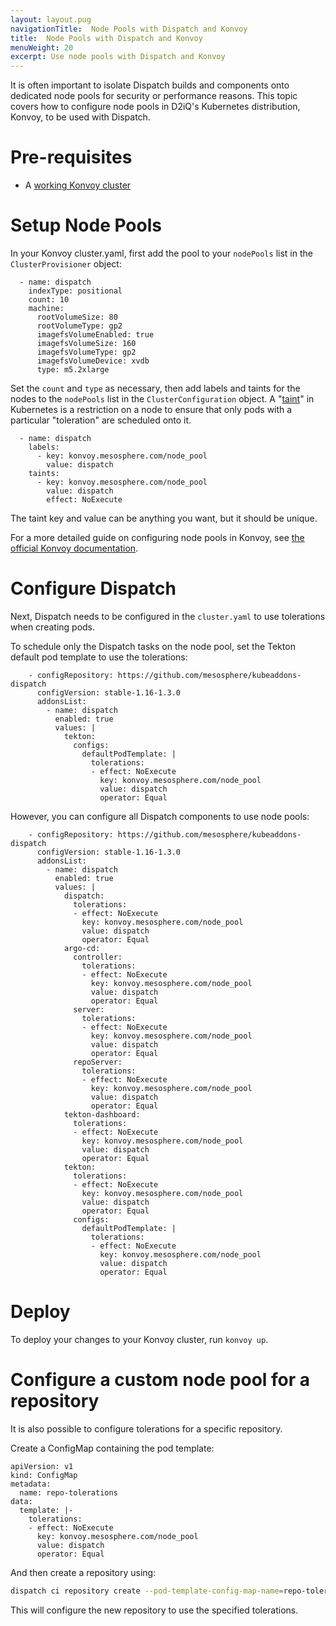 ```yaml
---
layout: layout.pug
navigationTitle:  Node Pools with Dispatch and Konvoy
title:  Node Pools with Dispatch and Konvoy
menuWeight: 20
excerpt: Use node pools with Dispatch and Konvoy
---
```


It is often important to isolate Dispatch builds and components onto dedicated
node pools for security or performance reasons. This topic covers how to
configure node pools in D2iQ's Kubernetes distribution, Konvoy, to be used with
Dispatch.

# Pre-requisites

* A [working Konvoy cluster](/dkp/konvoy/latest/install/)

# Setup Node Pools

In your Konvoy cluster.yaml, first add the pool to your `nodePools` list in the `ClusterProvisioner` object:

```
  - name: dispatch
    indexType: positional
    count: 10
    machine:
      rootVolumeSize: 80
      rootVolumeType: gp2
      imagefsVolumeEnabled: true
      imagefsVolumeSize: 160
      imagefsVolumeType: gp2
      imagefsVolumeDevice: xvdb
      type: m5.2xlarge
```

Set the `count` and `type` as necessary, then add labels and taints for the nodes to the `nodePools` list in the
`ClusterConfiguration` object. A "[taint](https://kubernetes.io/docs/concepts/scheduling-eviction/taint-and-toleration/)" in Kubernetes is a restriction
on a node to ensure that only pods with a particular "toleration" are scheduled onto it.

```
  - name: dispatch
    labels:
      - key: konvoy.mesosphere.com/node_pool
        value: dispatch
    taints:
      - key: konvoy.mesosphere.com/node_pool
        value: dispatch
        effect: NoExecute
```

The taint key and value can be anything you want, but it should be unique.

For a more detailed guide on configuring node pools in Konvoy, see [the official Konvoy documentation](/dkp/konvoy/latest/install/node-pools/).

# Configure Dispatch

Next, Dispatch needs to be configured in the `cluster.yaml` to use tolerations when creating pods.

To schedule only the Dispatch tasks on the node pool, set the Tekton default pod template to use the
tolerations:

```
    - configRepository: https://github.com/mesosphere/kubeaddons-dispatch
      configVersion: stable-1.16-1.3.0
      addonsList:
        - name: dispatch
          enabled: true
          values: |
            tekton:
              configs:
                defaultPodTemplate: |
                  tolerations:
                  - effect: NoExecute
                    key: konvoy.mesosphere.com/node_pool
                    value: dispatch
                    operator: Equal
```

However, you can configure all Dispatch components to use node pools:

```
    - configRepository: https://github.com/mesosphere/kubeaddons-dispatch
      configVersion: stable-1.16-1.3.0
      addonsList:
        - name: dispatch
          enabled: true
          values: |
            dispatch:
              tolerations:
              - effect: NoExecute
                key: konvoy.mesosphere.com/node_pool
                value: dispatch
                operator: Equal
            argo-cd:
              controller:
                tolerations:
                - effect: NoExecute
                  key: konvoy.mesosphere.com/node_pool
                  value: dispatch
                  operator: Equal
              server:
                tolerations:
                - effect: NoExecute
                  key: konvoy.mesosphere.com/node_pool
                  value: dispatch
                  operator: Equal
              repoServer:
                tolerations:
                - effect: NoExecute
                  key: konvoy.mesosphere.com/node_pool
                  value: dispatch
                  operator: Equal
            tekton-dashboard:
              tolerations:
              - effect: NoExecute
                key: konvoy.mesosphere.com/node_pool
                value: dispatch
                operator: Equal
            tekton:
              tolerations:
              - effect: NoExecute
                key: konvoy.mesosphere.com/node_pool
                value: dispatch
                operator: Equal
              configs:
                defaultPodTemplate: |
                  tolerations:
                  - effect: NoExecute
                    key: konvoy.mesosphere.com/node_pool
                    value: dispatch
                    operator: Equal
```

# Deploy

To deploy your changes to your Konvoy cluster, run `konvoy up`.

# Configure a custom node pool for a repository

It is also possible to configure tolerations for a specific repository.

Create a ConfigMap containing the pod template:

```
apiVersion: v1
kind: ConfigMap
metadata:
  name: repo-tolerations
data:
  template: |-
    tolerations:
    - effect: NoExecute
      key: konvoy.mesosphere.com/node_pool
      value: dispatch
      operator: Equal
```

And then create a repository using:

```bash
dispatch ci repository create --pod-template-config-map-name=repo-tolerations --pod-template-config-map-key=template
```

This will configure the new repository to use the specified tolerations.
